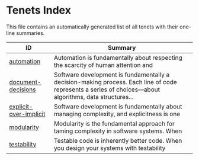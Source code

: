 # Tenets Index

This file contains an automatically generated list of all tenets with their one-line summaries.

| ID | Summary |
|---|---|
| [automation](./automation.md) | Automation is fundamentally about respecting the scarcity of human attention and |
| [document-decisions](./document-decisions.md) | Software development is fundamentally a decision-making process. Each line of code represents a series of choices—about algorithms, data structures... |
| [explicit-over-implicit](./explicit-over-implicit.md) | Software development is fundamentally about managing complexity, and explicitness is one |
| [modularity](./modularity.md) | Modularity is the fundamental approach for taming complexity in software systems. When |
| [testability](./testability.md) | Testable code is inherently better code. When you design your systems with testability |
